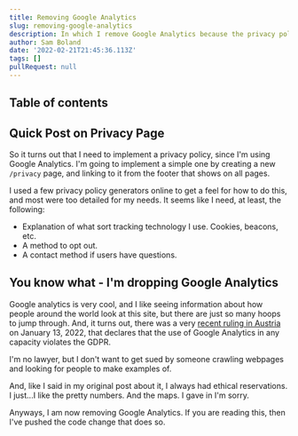 ```yaml
---
title: Removing Google Analytics
slug: removing-google-analytics
description: In which I remove Google Analytics because the privacy policy requirements, legal landscape, and ethical considerations add up to too much to keep it
author: Sam Boland
date: '2022-02-21T21:45:36.113Z'
tags: []
pullRequest: null
---
```


## Table of contents

## Quick Post on Privacy Page

So it turns out that I need to implement a privacy policy, since I'm using Google Analytics. I'm going to implement a simple one by creating a new `/privacy` page, and linking to it from the footer that shows on all pages.

I used a few privacy policy generators online to get a feel for how to do this, and most were too detailed for my needs. It seems like I need, at least, the following:

- Explanation of what sort tracking technology I use. Cookies, beacons, etc.
- A method to opt out.
- A contact method if users have questions.

## You know what - I'm dropping Google Analytics

Google analytics is very cool, and I like seeing information about how people around the world look at this site, but there are just so many hoops to jump through. And, it turns out, there was a very [recent ruling in Austria](https://www.pymnts.com/google/2022/ruling-google-analytics-violates-privacy-law/) on January 13, 2022, that declares that the use of Google Analytics in any capacity violates the GDPR.

I'm no lawyer, but I don't want to get sued by someone crawling webpages and looking for people to make examples of.

And, like I said in my original post about it, I always had ethical reservations. I just...I like the pretty numbers. And the maps. I gave in I'm sorry.

Anyways, I am now removing Google Analytics. If you are reading this, then I've pushed the code change that does so.

